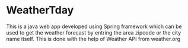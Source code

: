 # WeatherTday
This is a java web app developed using Spring framework which can be used to get the weather forecast by entring the area zipcode or the city name itself.
This is done with the help of Weather API from weather.org
